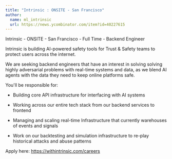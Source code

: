 ```yaml
---
title: "Intrinsic : ONSITE - San Francisco"
author:
  name: ml_intrinsic
  url: https://news.ycombinator.com/item?id=40227615
---
```

Intrinsic - ONSITE - San Francisco - Full Time - Backend Engineer

Intrinsic is building AI-powered safety tools for Trust &amp; Safety teams to protect users across the internet.

We are seeking backend engineers that have an interest in solving solving highly adversarial problems with real-time systems and data, as we blend AI agents with the data they need to keep online platforms safe.

You&#x27;ll be responsible for:

* Building core API infrastructure for interfacing with AI systems

* Working across our entire tech stack from our backend services to frontend

* Managing and scaling real-time Infrastructure that currently warehouses of events and signals

* Work on our backtesting and simulation infrastructure to re-play historical attacks and abuse patterns

Apply here: <a href="https:&#x2F;&#x2F;withintrinsic.com&#x2F;careers">https:&#x2F;&#x2F;withintrinsic.com&#x2F;careers</a>
